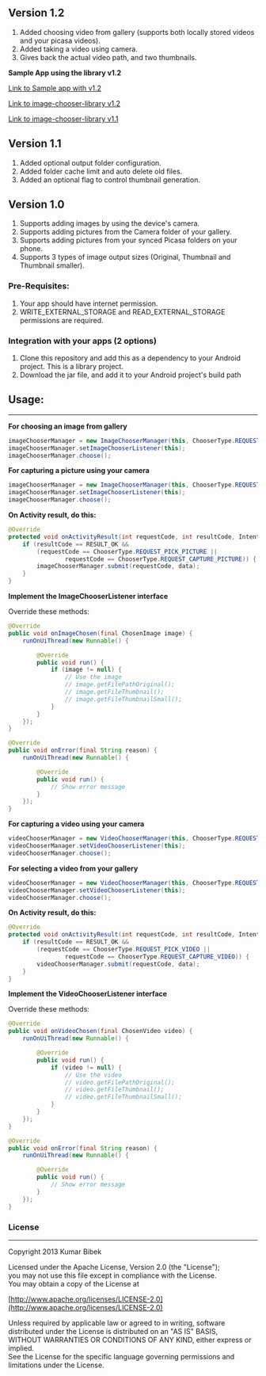 ## Version 1.2
1. Added choosing video from gallery (supports both locally stored videos and your picasa videos).
2. Added taking a video using camera.
3. Gives back the actual video path, and two thumbnails.

**Sample App using the library v1.2**

[Link to Sample app with v1.2](https://dl.dropbox.com/u/6696191/image-chooser-library/v1.2/image-chooser-app_v1.2.apk)

[Link to image-chooser-library v1.2](https://dl.dropbox.com/u/6696191/image-chooser-library/v1.2/image-chooser-library-1.2.jar)

[Link to image-chooser-library v1.1](https://dl.dropbox.com/u/6696191/image-chooser-library/v1.1/image-chooser-library-1.1.jar)

## Version 1.1

1. Added optional output folder configuration.
2. Added folder cache limit and auto delete old files.
3. Added an optional flag to control thumbnail generation.

## Version 1.0
1. Supports adding images by using the device's camera.
2. Supports adding pictures from the Camera folder of your gallery.
3. Supports adding pictures from your synced Picasa folders on your phone.
4. Supports 3 types of image output sizes (Original, Thumbnail and Thumbnail smaller).

### Pre-Requisites:
1. Your app should have internet permission.
2. WRITE_EXTERNAL_STORAGE and READ_EXTERNAL_STORAGE permissions are required.

### Integration with your apps (2 options)
1. Clone this repository and add this as a dependency to your Android project. This is a library project.
2. Download the jar file, and add it to your Android project's build path

## Usage:
------------------------------------------------------------------------------------------------------------
__For choosing an image from gallery__
```java
imageChooserManager = new ImageChooserManager(this, ChooserType.REQUEST_PICK_PICTURE);
imageChooserManager.setImageChooserListener(this);
imageChooserManager.choose();
```

__For capturing a picture using your camera__
```java
imageChooserManager = new ImageChooserManager(this, ChooserType.REQUEST_CAPTURE_PICTURE);
imageChooserManager.setImageChooserListener(this);
imageChooserManager.choose();
```

__On Activity result, do this:__
```java
@Override
protected void onActivityResult(int requestCode, int resultCode, Intent data) {
	if (resultCode == RESULT_OK && 
		(requestCode == ChooserType.REQUEST_PICK_PICTURE ||
				requestCode == ChooserType.REQUEST_CAPTURE_PICTURE)) {
		imageChooserManager.submit(requestCode, data);
	}
}
```

__Implement the ImageChooserListener interface__

Override these methods:
```java
@Override
public void onImageChosen(final ChosenImage image) {
	runOnUiThread(new Runnable() {

		@Override
		public void run() {
			if (image != null) {
				// Use the image
				// image.getFilePathOriginal();
				// image.getFileThumbnail();
				// image.getFileThumbnailSmall();
			}
		}
	});
}
```

```java
@Override
public void onError(final String reason) {
	runOnUiThread(new Runnable() {

		@Override
		public void run() {
			// Show error message
		}
	});
}
```

__For capturing a video using your camera__
```java
videoChooserManager = new VideoChooserManager(this, ChooserType.REQUEST_CAPTURE_VIDEO);
videoChooserManager.setVideoChooserListener(this);
videoChooserManager.choose();
```

__For selecting a video from your gallery__
```java
videoChooserManager = new VideoChooserManager(this, ChooserType.REQUEST_PICK_VIDEO);
videoChooserManager.setVideoChooserListener(this);
videoChooserManager.choose();
```

__On Activity result, do this:__
```java
@Override
protected void onActivityResult(int requestCode, int resultCode, Intent data) {
	if (resultCode == RESULT_OK && 
		(requestCode == ChooserType.REQUEST_PICK_VIDEO ||
				requestCode == ChooserType.REQUEST_CAPTURE_VIDEO)) {
		videoChooserManager.submit(requestCode, data);
	}
}
```

__Implement the VideoChooserListener interface__

Override these methods:
```java
@Override
public void onVideoChosen(final ChosenVideo video) {
	runOnUiThread(new Runnable() {

		@Override
		public void run() {
			if (video != null) {
				// Use the video
				// video.getFilePathOriginal();
				// video.getFileThumbnail();
				// video.getFileThumbnailSmall();
			}
		}
	});
}
```

```java
@Override
public void onError(final String reason) {
	runOnUiThread(new Runnable() {

		@Override
		public void run() {
			// Show error message
		}
	});
}
```

### License
-----------------------------------------------------------------------------------
Copyright 2013 Kumar Bibek

Licensed under the Apache License, Version 2.0 (the "License");<br />
you may not use this file except in compliance with the License.<br />
You may obtain a copy of the License at
   
[http://www.apache.org/licenses/LICENSE-2.0](http://www.apache.org/licenses/LICENSE-2.0)
	
Unless required by applicable law or agreed to in writing, software<br />
distributed under the License is distributed on an "AS IS" BASIS,<br />
WITHOUT WARRANTIES OR CONDITIONS OF ANY KIND, either express or implied.<br />
See the License for the specific language governing permissions and<br />
limitations under the License.